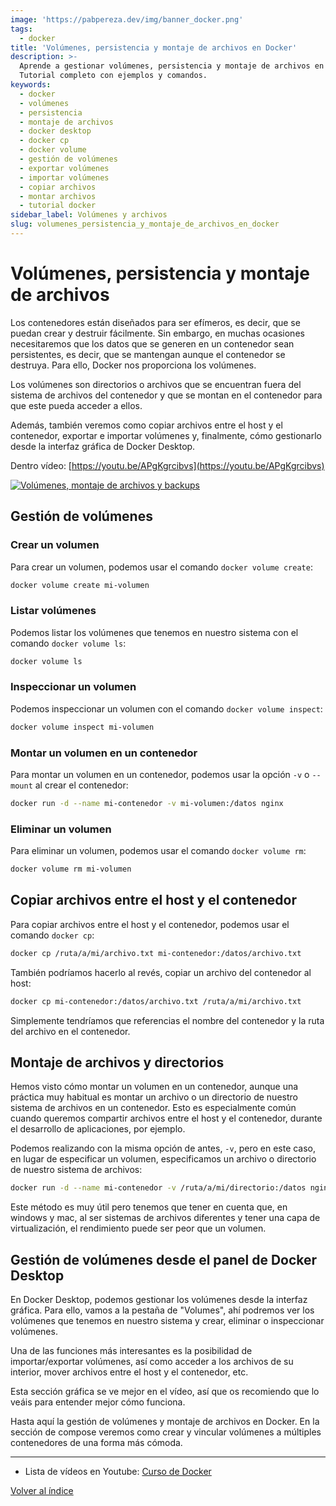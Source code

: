 ```yaml
---
image: 'https://pabpereza.dev/img/banner_docker.png'
tags:
  - docker
title: 'Volúmenes, persistencia y montaje de archivos en Docker'
description: >-
  Aprende a gestionar volúmenes, persistencia y montaje de archivos en Docker.
  Tutorial completo con ejemplos y comandos.
keywords:
  - docker
  - volúmenes
  - persistencia
  - montaje de archivos
  - docker desktop
  - docker cp
  - docker volume
  - gestión de volúmenes
  - exportar volúmenes
  - importar volúmenes
  - copiar archivos
  - montar archivos
  - tutorial docker
sidebar_label: Volúmenes y archivos
slug: volumenes_persistencia_y_montaje_de_archivos_en_docker
---
```


# Volúmenes, persistencia y montaje de archivos
Los contenedores están diseñados para ser efímeros, es decir, que se puedan crear y destruir fácilmente. Sin embargo, en muchas ocasiones necesitaremos que los datos que se generen en un contenedor sean persistentes, es decir, que se mantengan aunque el contenedor se destruya. Para ello, Docker nos proporciona los volúmenes.

Los volúmenes son directorios o archivos que se encuentran fuera del sistema de archivos del contenedor y que se montan en el contenedor para que este pueda acceder a ellos.

Además, también veremos como copiar archivos entre el host y el contenedor, exportar e importar volúmenes y, finalmente, cómo gestionarlo desde la interfaz gráfica de Docker Desktop.

Dentro vídeo: [https://youtu.be/APgKgrcibvs](https://youtu.be/APgKgrcibvs)

[![Volúmenes, montaje de archivos y backups](https://img.youtube.com/vi/APgKgrcibvs/maxresdefault.jpg)](https://www.youtube.com/watch?v=APgKgrcibvs)


## Gestión de volúmenes
### Crear un volumen
Para crear un volumen, podemos usar el comando `docker volume create`:
```bash
docker volume create mi-volumen
```

### Listar volúmenes
Podemos listar los volúmenes que tenemos en nuestro sistema con el comando `docker volume ls`:
```bash
docker volume ls
```

### Inspeccionar un volumen
Podemos inspeccionar un volumen con el comando `docker volume inspect`:
```bash
docker volume inspect mi-volumen
```

### Montar un volumen en un contenedor
Para montar un volumen en un contenedor, podemos usar la opción `-v` o `--mount` al crear el contenedor:
```bash
docker run -d --name mi-contenedor -v mi-volumen:/datos nginx
```

### Eliminar un volumen
Para eliminar un volumen, podemos usar el comando `docker volume rm`:
```bash
docker volume rm mi-volumen
```

## Copiar archivos entre el host y el contenedor
Para copiar archivos entre el host y el contenedor, podemos usar el comando `docker cp`:
```bash
docker cp /ruta/a/mi/archivo.txt mi-contenedor:/datos/archivo.txt
```

También podríamos hacerlo al revés, copiar un archivo del contenedor al host:
```bash
docker cp mi-contenedor:/datos/archivo.txt /ruta/a/mi/archivo.txt
```

Simplemente tendríamos que referencias el nombre del contenedor y la ruta del archivo en el contenedor.


## Montaje de archivos y directorios
Hemos visto cómo montar un volumen en un contenedor, aunque una práctica muy habitual es montar un archivo o un directorio de nuestro sistema de archivos en un contenedor. Esto es especialmente común cuando queremos compartir archivos entre el host y el contenedor, durante el desarrollo de aplicaciones, por ejemplo.

Podemos realizando con la misma opción de antes, `-v`, pero en este caso, en lugar de especificar un volumen, especificamos un archivo o directorio de nuestro sistema de archivos:
```bash
docker run -d --name mi-contenedor -v /ruta/a/mi/directorio:/datos nginx
```

Este método es muy útil pero tenemos que tener en cuenta que, en windows y mac, al ser sistemas de archivos diferentes y tener una capa de virtualización, el rendimiento puede ser peor que un volumen.


## Gestión de volúmenes desde el panel de Docker Desktop
En Docker Desktop, podemos gestionar los volúmenes desde la interfaz gráfica. Para ello, vamos a la pestaña de "Volumes", ahí podremos ver los volúmenes que tenemos en nuestro sistema y crear, eliminar o inspeccionar volúmenes.

Una de las funciones más interesantes es la posibilidad de importar/exportar volúmenes, así como acceder a los archivos de su interior, mover archivos entre el host y el contenedor, etc.

Esta sección gráfica se ve mejor en el vídeo, así que os recomiendo que lo veáis para entender mejor cómo funciona.

Hasta aquí la gestión de volúmenes y montaje de archivos en Docker. En la sección de compose veremos como crear y vincular volúmenes a múltiples contenedores de una forma más cómoda.


---
* Lista de vídeos en Youtube: [Curso de Docker](https://www.youtube.com/playlist?list=PLQhxXeq1oc2n7YnjRhq7qVMzZWtDY7Zz0)

[Volver al índice](README.md#índice)



